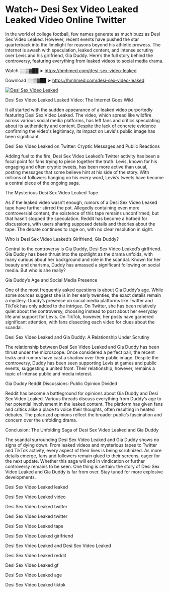 # Watch~ Desi Sex Video Leaked Leaked Video Online Twitter

In the world of college football, few names generate as much buzz as Desi Sex Video Leaked. However, recent events have pushed the star quarterback into the limelight for reasons beyond his athletic prowess. The internet is awash with speculation, leaked content, and intense scrutiny over Levis and his girlfriend, Gia Duddy. Here’s the full story behind the controversy, featuring everything from leaked videos to social media drama.

Watch ░░▒▓██ ➤ https://hmhmed.com/desi-sex-video-leaked

Download ░░▒▓██ ➤ https://hmhmed.com/desi-sex-video-leaked

[![Desi Sex Video Leaked](https://i.imgur.com/dJHk4Zq.gif)](https://hmhmed.com/desi-sex-video-leaked)

Desi Sex Video Leaked Leaked Video: The Internet Goes Wild

It all started with the sudden appearance of a leaked video purportedly featuring Desi Sex Video Leaked. The video, which spread like wildfire across various social media platforms, has left fans and critics speculating about its authenticity and content. Despite the lack of concrete evidence confirming the video's legitimacy, its impact on Levis's public image has been significant.

Desi Sex Video Leaked on Twitter: Cryptic Messages and Public Reactions

Adding fuel to the fire, Desi Sex Video Leaked’s Twitter activity has been a focal point for fans trying to piece together the truth. Levis, known for his engaging and often cryptic tweets, has been more active than usual, posting messages that some believe hint at his side of the story. With millions of followers hanging on his every word, Levis’s tweets have become a central piece of the ongoing saga.

The Mysterious Desi Sex Video Leaked Tape

As if the leaked video wasn’t enough, rumors of a Desi Sex Video Leaked tape have further stirred the pot. Allegedly containing even more controversial content, the existence of this tape remains unconfirmed, but that hasn’t stopped the speculation. Reddit has become a hotbed for discussions, with users sharing supposed details and theories about the tape. The debate continues to rage on, with no clear resolution in sight.

Who is Desi Sex Video Leaked’s Girlfriend, Gia Duddy?

Central to the controversy is Gia Duddy, Desi Sex Video Leaked’s girlfriend. Gia Duddy has been thrust into the spotlight as the drama unfolds, with many curious about her background and role in the scandal. Known for her beauty and charisma, Duddy has amassed a significant following on social media. But who is she really?

Gia Duddy’s Age and Social Media Presence

One of the most frequently asked questions is about Gia Duddy’s age. While some sources suggest she is in her early twenties, the exact details remain a mystery. Duddy’s presence on social media platforms like Twitter and TikTok has only added to the intrigue. On Twitter, she has been relatively quiet about the controversy, choosing instead to post about her everyday life and support for Levis. On TikTok, however, her posts have garnered significant attention, with fans dissecting each video for clues about the scandal.

Desi Sex Video Leaked and Gia Duddy: A Relationship Under Scrutiny

The relationship between Desi Sex Video Leaked and Gia Duddy has been thrust under the microscope. Once considered a perfect pair, the recent leaks and rumors have cast a shadow over their public image. Despite the controversy, Duddy has been seen supporting Levis at games and public events, suggesting a united front. Their relationship, however, remains a topic of intense public and media interest.

Gia Duddy Reddit Discussions: Public Opinion Divided

Reddit has become a battleground for opinions about Gia Duddy and Desi Sex Video Leaked. Various threads discuss everything from Duddy’s age to her potential involvement in the leaked content. The platform has given fans and critics alike a place to voice their thoughts, often resulting in heated debates. The polarized opinions reflect the broader public’s fascination and concern over the unfolding drama.

Conclusion: The Unfolding Saga of Desi Sex Video Leaked and Gia Duddy

The scandal surrounding Desi Sex Video Leaked and Gia Duddy shows no signs of dying down. From leaked videos and mysterious tapes to Twitter and TikTok activity, every aspect of their lives is being scrutinized. As more details emerge, fans and followers remain glued to their screens, eager for the next update. Whether this saga will end in vindication or further controversy remains to be seen. One thing is certain: the story of Desi Sex Video Leaked and Gia Duddy is far from over. Stay tuned for more explosive developments.

Desi Sex Video Leaked leaked

Desi Sex Video Leaked video

Desi Sex Video Leaked twitter

Desi Sex Video Leaked twitter

Desi Sex Video Leaked tape

Desi Sex Video Leaked girlfriend

Desi Sex Video Leaked and Desi Sex Video Leaked

Desi Sex Video Leaked reddit

Desi Sex Video Leaked gf

Desi Sex Video Leaked age

Desi Sex Video Leaked tiktok